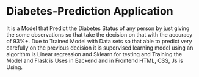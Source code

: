 # Diabetes-Prediction Application
 It is a Model that Predict the Diabetes Status of any person by just giving the some observations so that take the decision on that with the accuracy of 93%+. Due to Trained Model with Data sets so that able to predict very carefully on the previous decision it is supervised learning model using an algorithm is Linear regression and Sklearn for testing and Training the Model and Flask is Uses in Backend and in Frontend HTML, CSS, Js is Using.
